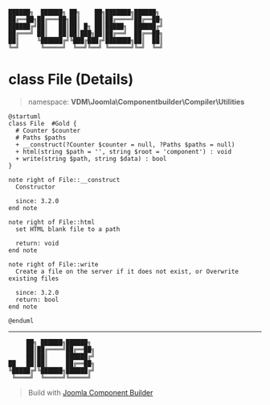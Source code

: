 ```
██████╗  ██████╗ ██╗    ██╗███████╗██████╗
██╔══██╗██╔═══██╗██║    ██║██╔════╝██╔══██╗
██████╔╝██║   ██║██║ █╗ ██║█████╗  ██████╔╝
██╔═══╝ ██║   ██║██║███╗██║██╔══╝  ██╔══██╗
██║     ╚██████╔╝╚███╔███╔╝███████╗██║  ██║
╚═╝      ╚═════╝  ╚══╝╚══╝ ╚══════╝╚═╝  ╚═╝
```
# class File (Details)
> namespace: **VDM\Joomla\Componentbuilder\Compiler\Utilities**
```uml
@startuml
class File  #Gold {
  # Counter $counter
  # Paths $paths
  + __construct(?Counter $counter = null, ?Paths $paths = null)
  + html(string $path = '', string $root = 'component') : void
  + write(string $path, string $data) : bool
}

note right of File::__construct
  Constructor

  since: 3.2.0
end note

note right of File::html
  set HTML blank file to a path

  return: void
end note

note right of File::write
  Create a file on the server if it does not exist, or Overwrite existing files

  since: 3.2.0
  return: bool
end note
 
@enduml
```

---
```
     ██╗ ██████╗██████╗
     ██║██╔════╝██╔══██╗
     ██║██║     ██████╔╝
██   ██║██║     ██╔══██╗
╚█████╔╝╚██████╗██████╔╝
 ╚════╝  ╚═════╝╚═════╝
```
> Build with [Joomla Component Builder](https://git.vdm.dev/joomla/Component-Builder)

